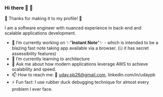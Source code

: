 ### Hi there 👋 👋
👀 Thanks for making it to my profile! 👀

I am a software engineer with nuanced experience in back-end and scalable applications development. 


- 🔭 I’m currently working on ✨"**Instant Note**"✨ - which is intended to be a blazing fast note taking app available via a browser. (🤐 it has secret assessibility features)
- 🌱 I’m currently learning to architecture 
- 💬 Ask me about how modern applications leverage AWS to achieve scalability and speed.
- 📫 How to reach me: 📧 uday.pb26@gmail.com, linkedin.com/in/udaypb
- ⚡ Fun fact: I use rubber duck debugging technique for almost every problem I ever face. 


<!--
**udaypb/udaypb** is a ✨ _special_ ✨ repository because its `README.md` (this file) appears on your GitHub profile.

Here are some ideas to get you started:

- 🔭 I’m currently working on ...
- 🌱 I’m currently learning ...
- 👯 I’m looking to collaborate on ...
- 🤔 I’m looking for help with ...
- 💬 Ask me about ...
- 📫 How to reach me: ...
- 😄 Pronouns: ...
- ⚡ Fun fact: ...
-->



